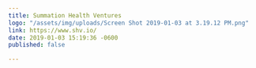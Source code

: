 ```yaml
---
title: Summation Health Ventures
logo: "/assets/img/uploads/Screen Shot 2019-01-03 at 3.19.12 PM.png"
link: https://www.shv.io/
date: 2019-01-03 15:19:36 -0600
published: false

---
```

